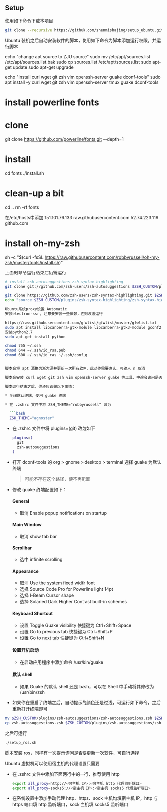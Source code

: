 ## Setup

使用如下命令下载本项目

```bash
git clone --recursive https://github.com/shenmishajing/setup_ubuntu.git
```

Ubuntu 装机之后自动安装软件的脚本，使用如下命令为脚本添加运行权限，并运行脚本

echo "change apt source to ZJU source"
sudo mv /etc/apt/sources.list /etc/apt/sources.list.bak
sudo cp sources.list /etc/apt/sources.list
sudo apt-get update
sudo apt-get upgrade

echo "install curl wget git zsh vim openssh-server guake dconf-tools"
sudo apt install -y curl wget git zsh vim openssh-server tmux guake dconf-tools

# install powerline fonts
# clone
git clone https://github.com/powerline/fonts.git --depth=1
# install
cd fonts
./install.sh
# clean-up a bit
cd ..
rm -rf fonts

在/etc/hosts中添加
151.101.76.133 raw.githubusercontent.com
52.74.223.119 github.com

# install oh-my-zsh
sh -c "$(curl -fsSL https://raw.githubusercontent.com/robbyrussell/oh-my-zsh/master/tools/install.sh)"

上面的命令运行结束后仍需运行

```bash
# install zsh-autosuggestions zsh-syntax-highlighting
git clone git://github.com/zsh-users/zsh-autosuggestions $ZSH_CUSTOM/plugins/zsh-autosuggestions

git clone https://github.com/zsh-users/zsh-syntax-highlighting.git $ZSH_CUSTOM/plugins/zsh-syntax-highlighting
echo "source $ZSH_CUSTOM/plugins/zsh-syntax-highlighting/zsh-syntax-highlighting.zsh" >> ${ZDOTDIR:-$HOME}/.zshrc

Ubuntu系统proxy设置 Automatic
安装electron-ssr, 注意要安装一些依赖，否则没法运行

https://raw.githubusercontent.com/gfwlist/gfwlist/master/gfwlist.txt
sudo apt install libcanberra-gtk-module libcanberra-gtk3-module gconf2 gconf-service libappindicator1
安装python2.7
sudo apt-get install python

chmod 755 ~/.ssh
chmod 644 ~/.ssh/id_rsa.pub
chmod 600 ~/.ssh/id_ras ~/.ssh/config


脚本会将 apt 源换为浙大源并更新一次所有软件，此动作需要确认，可输入 n 取消

脚本会安装 curl wget git zsh vim openssh-server guake 等工具，中途会询问是否要将 shell 换为 zsh，输入 y 之后换用 zsh shell，之后运行第二块命令

脚本运行结束之后，你还应该做以下事情：

* 关闭默认终端，使用 guake 终端

* 在 .zshrc 文件中将 ZSH_THEME=“robbyrussell” 改为

  ```bash
  ZSH_THEME="agnoster"
  ```

* 在 .zshrc 文件中将 plugins=(git) 改为如下

  ```bash
  plugins=(
    git
    zsh-autosuggestions
  )
  ```

* 打开 dconf-tools 的 org > gnome > desktop > terminal 选择 guake 为默认终端

  > 可能不存在这个路径，便不再配置

* 修改 guake 终端配置如下：

  #### General ####

  * 取消 Enable popup notifications on startup

  #### Main Window ####

  * 取消 show tab bar

  #### Scrollbar ####

  * 选中 infinite scrolling

  #### Appearance ####

  * 取消 Use the system fixed width font
  * 选择 Source Code Pro for Powerline light 14pt
  * 选择 I-Beam Cursor shape
  * 选择 Solaried Dark Higher Contrast built-in schemes

  #### Keyboard Shortcut ####

  * 设置 Toggle Guake visibility 快捷键为 Ctrl+Shift+Space
  * 设置 Go to previous tab 快捷键为 Ctrl+Shift+P
  * 设置 Go to next tab 快捷键为 Ctrl+Shift+N

  #### 设置开机启动 ####

  * 在启动应用程序中添加命令 /usr/bin/guake

  #### 默认 shell ####

  * 如果 Guake 的默认 shell 还是 bash，可以在 Shell 中手动将其修改为 /usr/bin/zsh

* 如果你在重启了终端之后，自动提示的颜色还是过浅，可运行如下命令，之后重新打开终端即可

```bash
mv $ZSH_CUSTOM/plugins/zsh-autosuggestions/zsh-autosuggestions.zsh $ZSH_CUSTOM/plugins/zsh-autosuggestions/zsh-autosuggestions.zsh.bak
cp zsh-autosuggestions.zsh $ZSH_CUSTOM/plugins/zsh-autosuggestions/zsh-autosuggestions.zsh
```

之后可运行

```bash
./setup_ros.sh
```

脚本安装 ros，同样有一次提示询问是否要更新一次软件，可自行选择

Ubuntu 虚拟机可以使用宿主机的代理设置只需要

* 在 .zshrc 文件中添加下面两行中的一行，推荐使用 http

  ```bash
  export all_proxy=http://<宿主机 IP>:<宿主机 http 代理监听端口>
  export all_proxy=socks5://<宿主机 IP>:<宿主机 socks5 代理监听端口>
  ```

* 在系统设置中添加手动代理 http、https、sock 主机均填宿主机 IP，http 与 https 端口填 http 监听端口，sock 主机填 socks5 监听端口



